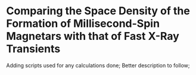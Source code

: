 # Comparing the Space Density of the Formation of Millisecond-Spin Magnetars with that of Fast X-Ray Transients


Adding scripts used for any calculations done; Better description to follow;
